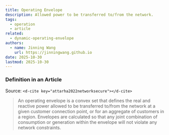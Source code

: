 ```yaml
---
title: Operating Envelope
description: Allowed power to be transferred to/from the network.
tags:
  - operation
  - article
related:
  - dynamic-operating-envelope
authors:
  - name: Jinning Wang
    url: https://jinningwang.github.io
date: 2025-10-30
lastmod: 2025-10-30
---
```


### Definition in an Article

Source: `<d-cite key="attarha2022networksecure"></d-cite>`

> An operating envelope is a convex set that defines the real and reactive power allowed to be transferred to/from the network at
> a given customer connection point, or for an aggregate of customers in a region.
> Envelopes are calculated so that any joint combination of consumption or generation within the envelope will not violate any
> network constraints.
